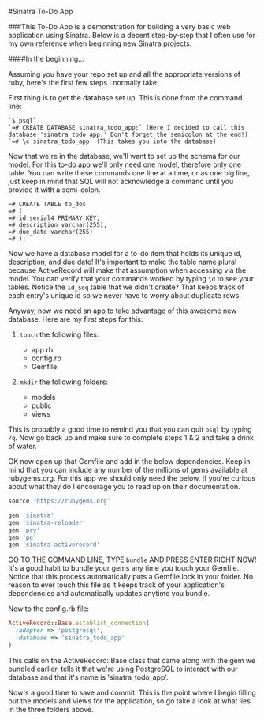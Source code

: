 #Sinatra To-Do App

###This To-Do App is a demonstration for building a very basic web application using Sinatra. Below is a decent step-by-step that I often use for my own reference when beginning new Sinatra projects.

####In the beginning...

Assuming you have your repo set up and all the appropriate versions of ruby, here's the first few steps I normally take:

First thing is to get the database set up. This is done from the command line:

    `$ psql`
    `=# CREATE DATABASE sinatra_todo_app;` (Here I decided to call this database 'sinatra_todo_app.' Don't forget the semicolon at the end!)
    `=# \c sinatra_todo_app` (This takes you into the database)

Now that we're in the database, we'll want to set up the schema for our model. For this to-do app we'll only need one model, therefore only one table. You can write these commands one line at a time, or as one big line, just keep in mind that SQL will not acknowledge a command until you provide it with a semi-colon.

```
=# CREATE TABLE to_dos
=# (
=# id serial4 PRIMARY KEY,
=# description varchar(255),
=# due_date varchar(255)
=# );
```

Now we have a database model for a to-do item that holds its unique id, description, and due date! It's important to make the table name plural because ActiveRecord will make that assumption when accessing via the model. You can verify that your commands worked by typing `\d` to see your tables. Notice the `id_seq` table that we didn't create? That keeps track of each entry's unique id so we never have to worry about duplicate rows.

Anyway, now we need an app to take advantage of this awesome new database. Here are my first steps for this:

1. `touch` the following files:
    * app.rb
    * config.rb
    * Gemfile

2. `mkdir` the following folders:
    * models
    * public
    * views

This is probably a good time to remind you that you can quit `psql` by typing `/q`. Now go back up and make sure to complete steps 1 & 2 and take a drink of water.

OK now open up that Gemfile and add in the below dependencies. Keep in mind that you can include any number of the millions of gems available at rubygems.org. For this app we should only need the below. If you're curious about what they do I encourage you to read up on their documentation.

```ruby
source 'https://rubygems.org'

gem 'sinatra'
gem 'sinatra-reloader'
gem 'pry'
gem 'pg'
gem 'sinatra-activerecord'
```

GO TO THE COMMAND LINE, TYPE `bundle` AND PRESS ENTER RIGHT NOW! It's a good habit to bundle your gems any time you touch your Gemfile. Notice that this process automatically puts a Gemfile.lock in your folder. No reason to ever touch this file as it keeps track of your application's dependencies and automatically updates anytime you bundle.

Now to the config.rb file:

```ruby
ActiveRecord::Base.establish_connection(
  :adapter => 'postgresql',
  :database => 'sinatra_todo_app'
)
```

This calls on the ActiveRecord::Base class that came along with the gem we bundled earlier, tells it that we're using PostgreSQL to interact with our database and that it's name is 'sinatra_todo_app'.

Now's a good time to save and commit. This is the point where I begin filling out the models and views for the application, so go take a look at what lies in the three folders above.
